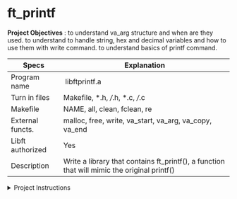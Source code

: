 # ft_printf 

**Project Objectives** : to understand va_arg structure and when are they used. to understand to handle string, hex and decimal variables and how to use them with write command. to understand basics of printf command. 

| Specs  | Explanation |
| ------------- | ------------- |
| Program name | libftprintf.a |
| Turn in files | Makefile, *.h, */*.h, *.c, */*.c |
| Makefile | NAME, all, clean, fclean, re |
| External functs. | malloc, free, write, va_start, va_arg, va_copy, va_end |
| Libft authorized | Yes |
| Description | Write a library that contains ft_printf(), a function that will mimic the original printf() |

<details>
  <summary>Project Instructions</summary>
  
    You have to recode the printf() function from libc.
  
    The prototype of ft_printf() is:
  
    ```
    int  ft_printf(const char *, ...);
    ```
  
    Here are the requirements:
    - Don't implement the buffer management of the original printf().
    - Your function has to handle the following conversions: cspdiuxX%
    - Your function will be compared against the original printf().
    - You must use the command ar to create your library. <br/> Using the libtool command is forbidden.
    - Your libftprintf.a has to be created at the root of your repository.

</details>
